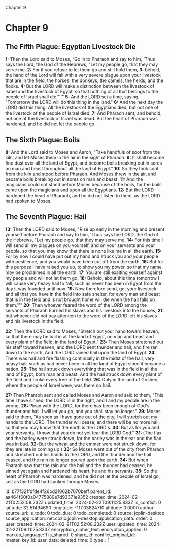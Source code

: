Chapter 9

# Chapter 9

## The Fifth Plague: Egyptian Livestock Die

**1:** Then the Lord said to Moses, “Go in to Pharaoh and say to him, ‘Thus says the Lord, the God of the Hebrews, “Let my people go, that they may serve me.
**2:** For if you refuse to let them go and still hold them,
**3:** behold, the hand of the Lord will fall with a very severe plague upon your livestock that are in the field, the horses, the donkeys, the camels, the herds, and the flocks.
**4:** But the LORD will make a distinction between the livestock of Israel and the livestock of Egypt, so that nothing of all that belongs to the people of Israel shall die."''"
**5:** And the LORD set a time, saying, "Tomorrorw the LORD will do this thing in the land."
**6:** And the next day the LORD did this thing. All the livestock of the Egyptians died, but not one of the livestock of the people of Israel died.
**7:** And Pharaoh sent, and behold, not one of the livestock of Israel was dead. But the heart of Pharaoh was hardened, and he did not let the people go.

## The Sixth Plague: Boils

**8:** And the Lord said to Moses and Aaron, "Take handfuls of soot from the kiln, and let Moses them in the air in the sight of Pharaoh.
**9:** It shall become fine dust over all the land of Egypt, and become boils breaking out in sores on man and beast throughout all the land of Egypt."
**10:** So they took soot from the kiln and stood before Pharaoh. And Moses threw in the air, and became boils breaking out in sores on man and beast.
**11:** And the magicians could not stand before Moses because of the boils, for the boils came upon the magicians and upon all the Egyptians.
**12:** But the LORD hardened the heart of Pharaoh, and he did not listen to them, as the LORD had spoken to Moses.

## The Seventh Plague: Hail

**13:** Then the LORD said to Moses, "Rise up early in the morning and present yourself before Pharaoh and say to him, 'Thus says the LORD, the God of the Hebrews, "Let my people go, that they may serve me.
**14:** For this time I will send all my plagues on you yourself, and on your servants and your people, so that you may know that there is none like me in all the earth.
**15:** For by now I could have put out my hand and struck you and your people with pestilence, and you would have been cut off from the earth.
**16:** But for this purpose I have raised you up, to show you my power, so that my name may be proclaimed in all the earth.
**17:** You are still exalting yourself against my people and will not let them go.
**18:** Behold, about this time tomorrow I will cause very heavy hail to fall, such as never has been in Egypt from the day it was founded until now.
**19:** Now therefore send, get your livestock and all that you have in the field into safe shelter, for every man and beast that is in the field and is not brought home will die when the hail falls on them."'"
**20:** Then whoever feared the word of the LORD among the servants of Pharaoh hurried his slaves and his livestock into the houses,
**21:** but whoever did not pay attention to the word of the LORD left his slaves and his livestock in the field.

**22:** Then the LORD said to Moses, "Stretch out your hand toward heaven, so that there may be hail in all the land of Egypt, on man and beast and every plant of the field, in the land of Egypt."
**23:** Then Moses stretched out his staff toward heaven, and the LORD sent thunder and hail, and fire ran down to the earth. And the LORD rained hail upon the land of Egypt.
**24:** There was hail and fire flashing continually in the midst of the hail, very heavy hail, such as had never been in all the land of Egypt since it became a nation.
**25:** The hail struck down everything that was in the field in all the land of Egypt, both man and beast. And the hail struck down every plant of the field and broke every tree of the field.
**26:** Only in the land of Goshen, where the people of Israel were, was there no hail.

**27:** Then Pharaoh sent and called Moses and Aaron and said to them, "This time I have sinned; the LORD is in the right, and I and my people are in the wrong.
**28:** Plead with the LORD, for there has been enough of God's thunder and hail. I will let you go, and you shall stay no longer."
**29:** Moses said to them, "As soon as I have gone out of the city, I will stretch out my hands to the LORD. The thunder will cease, and there will be no more hail, so that you may know that the earth is the LORD's.
**30:** But as for you and your servants, I know that you do not yet fear the LORD God."
**31:** (The flax and the barley were struck down, for the barley was in the ear and the flax was in bud.
**32:** But the wheat and the emmer were not struck down, for they are late in coming up.)
**33:** So Moses went out of the city from Pharaoh and stretched out his hands to the LORD, and the thunder and the hail ceased, and the rain no longer poured upon the earth.
**34:** But when Pharaoh saw that the rain and the hail and the thunder had ceased, he sinned yet again and hardened his heart, he and his servants.
**35:** So the heart of Pharaoh was hardened, and he did not let the people of Israel go, just as the LORD had spoken through Moses.


id: b77f321fdfde4f26bd21062b7070beff
parent_id: aa464f60f0a04775889e7d93371e9352
created_time: 2024-02-21T02:52:08.232Z
updated_time: 2024-02-22T09:11:25.833Z
is_conflict: 0
latitude: 32.51494690
longitude: -117.03824710
altitude: 0.0000
author: 
source_url: 
is_todo: 0
todo_due: 0
todo_completed: 0
source: joplin-desktop
source_application: net.cozic.joplin-desktop
application_data: 
order: 0
user_created_time: 2024-02-21T02:52:08.232Z
user_updated_time: 2024-02-22T09:11:25.833Z
encryption_cipher_text: 
encryption_applied: 0
markup_language: 1
is_shared: 0
share_id: 
conflict_original_id: 
master_key_id: 
user_data: 
deleted_time: 0
type_: 1